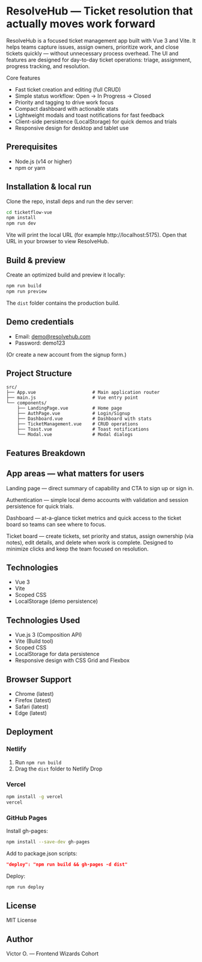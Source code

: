 # ResolveHub — Ticket resolution that actually moves work forward

ResolveHub is a focused ticket management app built with Vue 3 and Vite. It helps teams capture issues, assign owners, prioritize work, and close tickets quickly — without unnecessary process overhead. The UI and features are designed for day-to-day ticket operations: triage, assignment, progress tracking, and resolution.

Core features

- Fast ticket creation and editing (full CRUD)
- Simple status workflow: Open → In Progress → Closed
- Priority and tagging to drive work focus
- Compact dashboard with actionable stats
- Lightweight modals and toast notifications for fast feedback
- Client-side persistence (LocalStorage) for quick demos and trials
- Responsive design for desktop and tablet use

## Prerequisites

- Node.js (v14 or higher)
- npm or yarn

## Installation & local run

Clone the repo, install deps and run the dev server:

```bash
cd ticketflow-vue
npm install
npm run dev
```

Vite will print the local URL (for example http://localhost:5175). Open that URL in your browser to view ResolveHub.

## Build & preview

Create an optimized build and preview it locally:

```bash
npm run build
npm run preview
```

The `dist` folder contains the production build.

## Demo credentials

- Email: demo@resolvehub.com
- Password: demo123

(Or create a new account from the signup form.)

## Project Structure
```
src/
├── App.vue                     # Main application router
├── main.js                     # Vue entry point
└── components/
    ├── LandingPage.vue         # Home page
    ├── AuthPage.vue            # Login/Signup
    ├── Dashboard.vue           # Dashboard with stats
    ├── TicketManagement.vue    # CRUD operations
    ├── Toast.vue               # Toast notifications
    └── Modal.vue               # Modal dialogs
```

## Features Breakdown


## App areas — what matters for users

Landing page — direct summary of capability and CTA to sign up or sign in.

Authentication — simple local demo accounts with validation and session persistence for quick trials.

Dashboard — at-a-glance ticket metrics and quick access to the ticket board so teams can see where to focus.

Ticket board — create tickets, set priority and status, assign ownership (via notes), edit details, and delete when work is complete. Designed to minimize clicks and keep the team focused on resolution.

## Technologies

- Vue 3
- Vite
- Scoped CSS
- LocalStorage (demo persistence)

## Technologies Used

- Vue.js 3 (Composition API)
- Vite (Build tool)
- Scoped CSS
- LocalStorage for data persistence
- Responsive design with CSS Grid and Flexbox

## Browser Support

- Chrome (latest)
- Firefox (latest)
- Safari (latest)
- Edge (latest)

## Deployment

### Netlify
1. Run `npm run build`
2. Drag the `dist` folder to Netlify Drop

### Vercel
```bash
npm install -g vercel
vercel
```

### GitHub Pages
Install gh-pages:
```bash
npm install --save-dev gh-pages
```

Add to package.json scripts:
```json
"deploy": "npm run build && gh-pages -d dist"
```

Deploy:
```bash
npm run deploy
```

## License

MIT License

## Author

Victor O. — Frontend Wizards Cohort